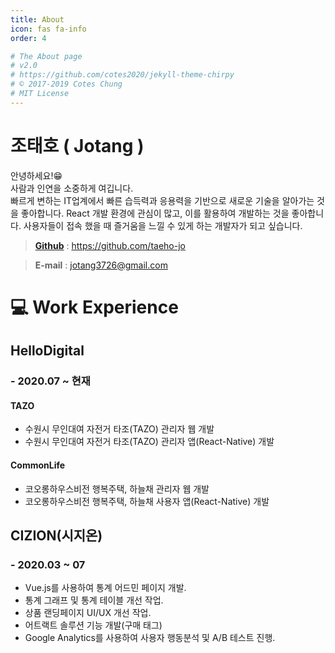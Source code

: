 ```yaml
---
title: About
icon: fas fa-info
order: 4

# The About page
# v2.0
# https://github.com/cotes2020/jekyll-theme-chirpy
# © 2017-2019 Cotes Chung
# MIT License
---
```


# 조태호 ( Jotang )
안녕하세요!😁<br/>
사람과 인연을 소중하게 여깁니다.<br/>
빠르게 변하는 IT업계에서 빠른 습득력과 응용력을 기반으로 새로운 기술을 알아가는 것을 좋아합니다. React 개발 환경에 관심이 많고, 이를 활용하여 개발하는 것을 좋아합니다.
사용자들이 접속 했을 때 즐거움을 느낄 수 있게 하는 개발자가 되고 싶습니다.

> [**Github**](https://github.com/taeho-jo) : https://github.com/taeho-jo

> **E-mail** : jotang3726@gmail.com

# 💻 Work Experience

## **HelloDigital**
### - 2020.07 ~ 현재

#### TAZO
- 수원시 무인대여 자전거 타조(TAZO) 관리자 웹 개발
- 수원시 무인대여 자전거 타조(TAZO) 관리자 앱(React-Native) 개발

#### CommonLife
- 코오롱하우스비전 행복주택, 하늘채 관리자 웹 개발
- 코오롱하우스비전 행복주택, 하늘채 사용자 앱(React-Native) 개발

## **CIZION(시지온)**
### - 2020.03 ~ 07
- Vue.js를 사용하여 통계 어드민 페이지 개발.
- 통계 그래프 및 통계 테이블 개선 작업.
- 상품 랜딩페이지 UI/UX 개선 작업.
- 어트랙트 솔루션 기능 개발(구매 태그)
- Google Analytics를 사용하여 사용자 행동분석 및 A/B 테스트 진행.


